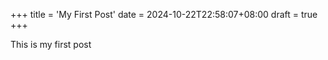 +++
title = 'My First Post'
date = 2024-10-22T22:58:07+08:00
draft = true
+++

This is my first post
